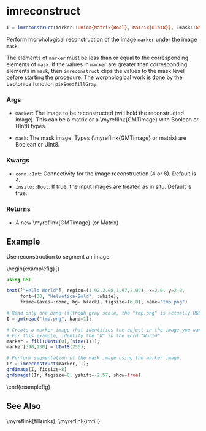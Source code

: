 # imreconstruct

```julia
I = imreconstruct(marker::Union{Matrix{Bool}, Matrix{UInt8}}, Imask::GMTimage{<:UInt8, 2}; conn=4, insitu=true)
```

Perform morphological reconstruction of the image `marker` under the image `mask`.

The elements of `marker` must be less than or equal to the corresponding elements of `mask`.
If the values in `marker` are greater than corresponding elements in `mask`, then ``imreconstruct``
clips the values to the mask level before starting the procedure. The worphological work is
done by the Leptonica function ``pixSeedfillGray``.

### Args
- `marker`: The image to be reconstructed (will hold the reconstructed image). This can be a matrix
  or a \myreflink{GMTimage} with Boolean or UInt8 types.

- `mask`: The mask image. Types (\myreflink{GMTimage} or matrix) are Boolean or UInt8.

### Kwargs
- `conn::Int`: Connectivity for the image reconstruction (4 or 8). Default is 4.
- `insitu::Bool`: If true, the input images are treated as in situ. Default is true.

### Returns
- A new \myreflink{GMTimage} (or Matrix)

Example
-------

Use reconstruction to segment an image.

\begin{examplefig}{}
```julia
using GMT

text(["Hello World"], region=(1.92,2.08,1.97,2.02), x=2.0, y=2.0,
     font=(30, "Helvetica-Bold", :white),
     frame=(axes=:none, bg=:black), figsize=(6,0), name="tmp.png")

# Read only one band (althouh gray scale, the "tmp.png" is actually RGB)
I = gmtread("tmp.png", band=1);

# Create a marker image that identifies the object in the image you want to extract through segmentation.
# For this example, identify the "W" in the word "World".
marker = fill(UInt8(0),(size(I)));
marker[390,130] = UInt8(255);

# Perform segmentation of the mask image using the marker image.
Ir = imreconstruct(marker, I);
grdimage(I, figsize=8)
grdimage!(Ir, figsize=8, yshift=-2.57, show=true)
```
\end{examplefig}


See Also
--------

\myreflink{fillsinks}, \myreflink{imfill}
